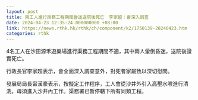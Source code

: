 ```yaml
---
layout: post
title: 兩工人進行渠務工程期間昏迷送院後死亡　李家超：會深入調查
date: 2024-04-23 12:35:24.000000000 +08:00
link: https://news.rthk.hk/rthk/ch/component/k2/1750139-20240423.htm
categories: rthk
---
```


4名工人在沙田源禾遊樂場進行渠務工程期間不適，其中兩人暈倒昏迷，送院後證實死亡。

行政長官李家超表示，會全面深入調查意外，對死者家屬致以深切慰問。

發展局局長甯漢豪表示，按擬定工作程序，工人會從沙井外引入高壓水喉進行清洗，毋須進入沙井內工作。渠務署已暫停轄下所有同類工程。
